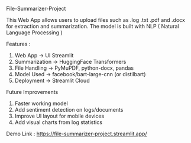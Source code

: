 File-Summarizer-Project


This Web App allows users to upload files such as .log .txt .pdf and .docx for extraction and summarization. The model is built with NLP ( Natural Language Processing ) 

Features :
1) Web App -> UI	Streamlit
2) Summarization ->	HuggingFace Transformers
3) File Handling	-> PyMuPDF, python-docx, pandas
4) Model Used	-> facebook/bart-large-cnn (or distilbart)
5) Deployment	-> Streamlit Cloud 

Future Improvements
 1) Faster working model
 2) Add sentiment detection on logs/documents
 3) Improve UI layout for mobile devices
 4) Add visual charts from log statistics


Demo Link : https://file-summarizer-project.streamlit.app/ 

 
